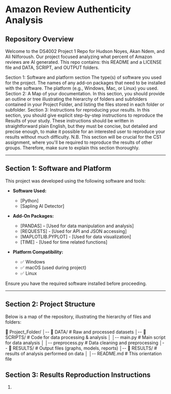 # Amazon Review Authenticity Analysis

## Repository Overview
Welcome to the DS4002 Project 1 Repo for Hudson Noyes, Akan Ndem, and Ali Nilforoush. Our project focused analyzing what percent of Amazon reviews are AI generated. This repo contains: this README and a LICENSE file and DATA, SCRIPT, and OUTPUT folders.

Section 1: Software and platform section
The type(s) of software you used for the project.
The names of any add-on packages that need to be installed with the software.
The platform (e.g., Windows, Mac, or Linux) you used.
Section 2: A Map of your documentation.
In this section, you should provide an outline or tree illustrating the hierarchy of folders and subfolders contained in your Project Folder, and listing the files stored in each folder or subfolder.
Section 3: Instructions for reproducing your results. 
In this section, you should give explicit step-by-step instructions to reproduce the Results of your study. These instructions should be written in straightforward plain English, but they must be concise, but detailed and precise enough, to make it possible for an interested user to reproduce your results without much difficulty. N.B. This section will be crucial for the CS1 assignment, where you'll be required to reproduce the results of other groups. Therefore, make sure to explain this section thoroughly. 

---

## Section 1: Software and Platform  
This project was developed using the following software and tools:

- **Software Used:**  
  - [Python]
  - [Sapling AI Detector]   
  
- **Add-On Packages:**  
  - [PANDAS] – [Used for data manipulation and analysis]
  - [REQUESTS] - [Used for API and JSON accessing]
  - [MAPLOTLIB.PYPLOT] - [Used for data visualization]
  - [TIME] - [Used for time related functions]
 
- **Platform Compatibility:**  
  - ✅ Windows  
  - ✅ macOS (used during project)  
  - ✅ Linux  

Ensure you have the required software installed before proceeding.

---

## Section 2: Project Structure  
Below is a map of the repository, illustrating the hierarchy of files and folders:

📂 Project_Folder/ │-- 📂 DATA/ # Raw and processed datasets │-- 📂 SCRIPTS/ # Code for data processing & analysis │ │-- main.py # Main script for data analysis │ │-- preprocess.py # Data cleaning and preprocessing │-- 📂 RESULTS/ # Output files (graphs, models, reports) │-- 📂 RESULTS/ # results of analysis performed on data │ │-- README.md # This orientation file

## Section 3: Results Reproduction Instructions
1. 
